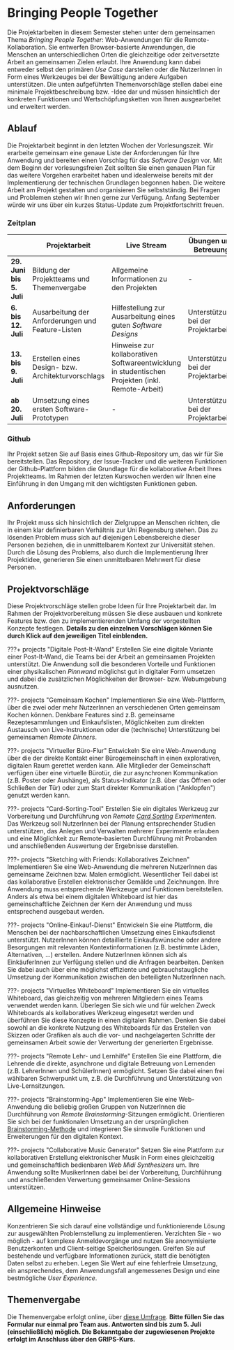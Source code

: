# Bringing People Together

Die Projektarbeiten in diesem Semester stehen unter dem gemeinsamen Thema *Bringing People Together*: Web-Anwendungen für die Remote-Kollaboration. Sie entwerfen Browser-basierte Anwendungen, die Menschen an unterschiedlichen Orten die gleichzeitige oder zeitversetzte Arbeit an gemeinsamen Zielen erlaubt. Ihre Anwendung kann dabei entweder selbst den primären *Use Case* darstellen oder die NutzerInnen in Form eines Werkzeuges bei der Bewältigung andere Aufgaben unterstützen. Die unten aufgeführten Themenvorschläge stellen dabei eine minimale Projektbeschreibung bzw. -Idee dar und müssen hinsichtlich der konkreten Funktionen und Wertschöpfungsketten von Ihnen ausgearbeitet und erweitert werden. 

## Ablauf

Die Projektarbeit beginnt in den letzten Wochen der Vorlesungszeit. Wir erarbeite gemeinsam eine genaue Liste der Anforderungen für Ihre Anwendung und bereiten einen Vorschlag für das *Software Design* vor. Mit dem Beginn der vorlesungsfreien Zeit sollten Sie einen genauen Plan für das weitere Vorgehen erarbeitet haben und idealerweise bereits mit der Implementierung der technischen Grundlagen begonnen haben. Die weitere Arbeit am Projekt gestalten und organisieren Sie selbstständig. Bei Fragen und Problemen stehen wir Ihnen gerne zur Verfügung. Anfang September würde wir uns über ein kurzes Status-Update zum Projektfortschritt freuen.

### Zeitplan

| | Projektarbeit | Live Stream | Übungen und Betreuung |
|-|-|-|-|
|**29. Juni bis 5. Juli**| 	Bildung der Projektteams und Themenvergabe | Allgemeine Informationen zu den Projekten | - |
|**6. bis 12. Juli** | Ausarbeitung der Anforderungen und Feature-Listen | Hilfestellung zur Ausarbeitung eines guten *Software Designs* | Unterstützung bei der Projektarbeit |
|**13. bis 9. Juli** | Erstellen eines Design- bzw. Architekturvorschlags | Hinweise zur kollaborativen Softwareentwicklung in studentischen Projekten (inkl. Remote-Arbeit) | Unterstützung bei der Projektarbeit |
|**ab 20. Juli** | Umsetzung eines ersten Software-Prototypen | - | Unterstützung bei der Projektarbeit |

### Github

Ihr Projekt setzen Sie auf Basis eines Github-Repository um, das wir für Sie bereitstellen. Das Repository, der Issue-Tracker und die weiteren Funktionen der Github-Plattform bilden die Grundlage für die kollaborative Arbeit Ihres Projektteams. Im Rahmen der letzten Kurswochen werden wir Ihnen eine Einführung in den Umgang mit den wichtigsten Funktionen geben.

## Anforderungen

Ihr Projekt muss sich hinsichtlich der Zielgruppe an Menschen richten, die in einem klar definierbaren Verhältnis zur Uni Regensburg stehen. Das zu lösenden Problem muss sich auf diejenigen Lebensbereiche dieser Personen beziehen, die in unmittelbarem Kontext zur Universität stehen. Durch die Lösung des Problems, also durch die Implementierung Ihrer Projektidee, generieren Sie einen unmittelbaren Mehrwert für diese Personen. 

## Projektvorschläge

Diese Projektvorschläge stellen grobe Ideen für Ihre Projektarbeit dar. Im Rahmen der Projektvorbereitung müssen Sie diese ausbauen und konkrete Features bzw. den zu implementierenden Umfang der vorgestellten Konzepte festlegen. **Details zu den einzelnen Vorschlägen können Sie durch Klick auf den jeweiligen Titel einblenden.**

???+ projects "Digitale Post-It-Wand"
  Erstellen Sie eine digitale Variante einer Post-It-Wand, die Teams bei der Arbeit an gemeinsamen Projekten unterstützt. Die Anwendung soll die besonderen Vorteile und Funktionen einer physikalischen *Pinnwand* möglichst gut in digitaler Form umsetzen und dabei die zusätzlichen Möglichkeiten der Browser- bzw. Webumgebung ausnutzen.

???- projects "Gemeinsam Kochen"
  Implementieren Sie eine Web-Plattform, über die zwei oder mehr NutzerInnen an verschiedenen Orten gemeinsam Kochen können. Denkbare Features sind z.B. gemeinsame Rezeptesammlungen und Einkaufslisten, Möglichkeiten zum direkten Austausch von Live-Instruktionen oder die (technische) Unterstützung bei gemeinsamen *Remote Dinners*.

???- projects "Virtueller Büro-Flur"
  Entwickeln Sie eine Web-Anwendung über die der direkte Kontakt einer Bürogemeinschaft in einen explorativen, digitalen Raum gerettet werden kann. Alle Mitglieder der Gemeinschaft verfügen über eine virtuelle Bürotür, die zur asynchronen Kommunikation (z.B. Poster oder Aushänge), als Status-Indikator (z.B. über das Öffnen oder Schließen der Tür) oder zum Start direkter Kommunikation ("Anklopfen") genutzt werden kann.

???- projects "Card-Sorting-Tool"
  Erstellen Sie ein digitales Werkzeug zur Vorbereitung und Durchführung von *Remote [Card Sorting](https://en.wikipedia.org/wiki/Card_sorting) Experimenten*. Das Werkzeug soll NutzerInnen bei der Planung entsprechender Studien unterstützen, das Anlegen und Verwalten mehrerer Experimente erlauben und eine Möglichkeit zur Remote-basierten Durchführung mit Probanden und anschließenden Auswertung der Ergebnisse darstellen.

???- projects "Sketching with Friends: Kollaboratives Zeichnen"
  Implementieren Sie eine Web-Anwendung die mehreren NutzerInnen das gemeinsame Zeichnen bzw. Malen ermöglicht. Wesentlicher Teil dabei ist das kollaborative Erstellen elektronischer Gemälde und Zeichnungen. Ihre Anwendung muss entsprechende Werkzeuge und Funktionen bereitstellen. Anders als etwa bei einem digitalen Whiteboard ist hier das gemeinschaftliche Zeichnen der Kern der Anwendung und muss entsprechend ausgebaut werden.

???- projects "Online-Einkauf-Dienst"
  Entwickeln Sie eine Plattform, die Menschen bei der nachbarschaftlichen Umsetzung eines Einkaufsdienst unterstützt. NutzerInnen können detaillierte Einkaufswünsche oder andere Besorgungen mit relevanten Kontextinformationen (z.B. bestimmte Läden, Alternativen, ...) erstellen. Andere NutzerInnen können sich als EinkäuferInnen zur Verfügung stellen und die Anfragen bearbeiten. Denken Sie dabei auch über eine möglichst effiziente und gebrauchstaugliche Umsetzung der Kommunikation zwischen den beteiligten NutzerInnen nach.


???- projects "Virtuelles Whiteboard"
  Implementieren Sie ein virtuelles Whiteboard, das gleichzeitig von mehreren Mitgliedern eines Teams verwendet werden kann. Überlegen Sie sich wie und für welchen Zweck Whiteboards als kollaboratives Werkzeug eingesetzt werden und überführen Sie diese Konzepte in einen digitalen Rahmen. Denken Sie dabei sowohl an die konkrete Nutzung des Whiteboards für das Erstellen von Skizzen oder Grafiken als auch die vor- und nachgelagerten Schritte der gemeinsamen Arbeit sowie der Verwertung der generierten Ergebnisse.

???- projects "Remote Lehr- und Lernhilfe"
  Erstellen Sie eine Plattform, die Lehrende die direkte, asynchrone und digitale Betreuung von Lernenden (z.B. LehrerInnen und SchülerInnen) ermöglicht. Setzen Sie dabei einen frei wählbaren Schwerpunkt um, z.B. die Durchführung und Unterstützung von Live-Lernsitzungen.

???- projects "Brainstorming-App"
  Implementieren Sie eine Web-Anwendung die beliebig großen Gruppen von NutzerInnen die Durchführung von *Remote Brainstorming*-Sitzungen ermöglicht. Orientieren Sie sich bei der funktionalen Umsetzung an der ursprünglichen [Brainstorming-Methode](https://en.wikipedia.org/wiki/Brainstorming) und integrieren Sie sinnvolle Funktionen und Erweiterungen für den digitalen Kontext.

???- projects "Collaborative Music Generator"
  Setzen Sie eine Plattform zur kollaborativen Erstellung elektronischer Musik in Form eines gleichzeitig und gemeinschaftlich bedienbaren *Web Midi Synthesizers* um. Ihre Anwendung sollte MusikerInnen dabei bei der Vorbereitung, Durchführung und anschließenden Verwertung gemeinsamer Online-Sessions unterstützen.

## Allgemeine Hinweise

Konzentrieren Sie sich darauf eine vollständige und funktionierende Lösung zur ausgewählten Problemstellung zu implementieren. Verzichten Sie - wo möglich - auf komplexe Anmeldevorgänge und nutzen Sie anonymisierte Benutzerkonten und Client-seitige Speicherlösungen. Greifen Sie auf bestehende und verfügbare Informationen zurück, statt die benötigten Daten selbst zu erheben. Legen Sie Wert auf eine fehlerfreie Umsetzung, ein ansprechendes, dem Anwendungsfall angemessenes Design und eine bestmögliche *User Experience*.

## Themenvergabe

Die Themenvergabe erfolgt online, über [diese Umfrage](https://forms.gle/gDyCHD4PV7V3TqrB7). **Bitte füllen Sie das Formular nur einmal pro Team aus. Antworten sind bis zum 5. Juli (einschließlich) möglich. Die Bekanntgabe der zugewiesenen Projekte erfolgt im Anschluss über den GRIPS-Kurs.**